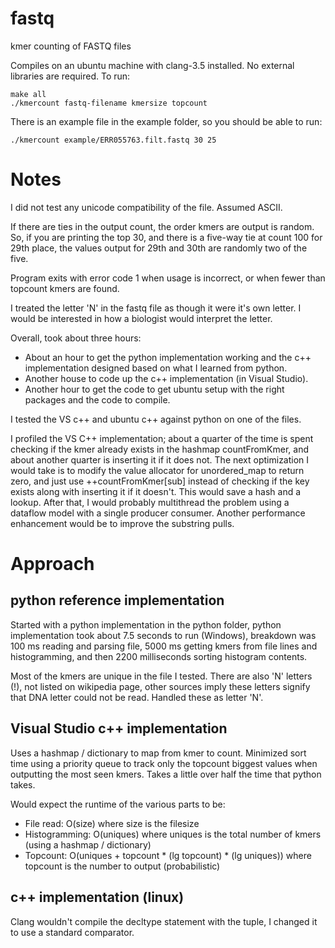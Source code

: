 # fastq
kmer counting of FASTQ files

Compiles on an ubuntu machine with clang-3.5 installed.  No external libraries are required.  To run:
```
make all
./kmercount fastq-filename kmersize topcount
```

There is an example file in the example folder, so you should be able to run:
```
./kmercount example/ERR055763.filt.fastq 30 25
```

# Notes

I did not test any unicode compatibility of the file.  Assumed ASCII.

If there are ties in the output count, the order kmers are output is random.  So, if you are printing the top 30, and there is a five-way tie at count 100 for 29th place, the values output for 29th and 30th are randomly two of the five.

Program exits with error code 1 when usage is incorrect, or when fewer than topcount kmers are found.

I treated the letter 'N' in the fastq file as though it were it's own letter.  I would be interested in how a biologist would  interpret the letter.

Overall, took about three hours:
* About an hour to get the python implementation working and the c++ implementation designed based on what I learned from python.
* Another house to code up the c++ implementation (in Visual Studio).
* Another hour to get the code to get ubuntu setup with the right packages and the code to compile.

I tested the VS c++ and ubuntu c++ against python on one of the files.

I profiled the VS C++ implementation; about a quarter of the
time is spent checking if the kmer already exists in the hashmap
countFromKmer, and about another quarter is  inserting it if it does not.  The next optimization I
would take is to modify the value allocator for unordered_map to
return zero, and just use ++countFromKmer[sub] instead of checking if
the key exists along with inserting it if it doesn't.  This would save a hash
and a lookup.  After that, I would probably multithread the problem
using a dataflow model with a single producer consumer.  Another
performance enhancement would be to improve the substring pulls.

# Approach 

## python reference implementation

Started with a python implementation in the python folder, python
implementation took about 7.5 seconds to run (Windows), breakdown was
100 ms reading and parsing file, 5000 ms getting kmers from file lines
and histogramming, and then 2200 milliseconds sorting histogram
contents.

Most of the kmers are unique in the file I tested.  There are also 'N' letters (!), not listed on wikipedia page, other sources imply these letters signify that DNA letter could not be read.  Handled these as letter 'N'.

## Visual Studio c++ implementation

Uses a hashmap / dictionary to map from kmer to count.  Minimized sort
time using a priority queue to track only the topcount biggest values
when outputting the most seen kmers.  Takes a little over half the time that python takes.

Would expect the runtime of the various parts to be:

* File read: O(size) where size is the filesize
* Histogramming: O(uniques) where uniques is the total number of kmers (using a hashmap / dictionary)
* Topcount: O(uniques + topcount * (lg topcount) * (lg uniques)) where topcount is the number to output (probabilistic)

## c++ implementation (linux)

Clang wouldn't compile the decltype statement with the tuple, I
changed it to use a standard comparator.
